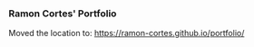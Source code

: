 ### Ramon Cortes' Portfolio

Moved the location to:
<a href="https://ramon-cortes.github.io/portfolio/"></a>  https://ramon-cortes.github.io/portfolio/
